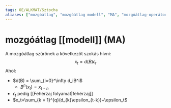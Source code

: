 ```yaml
---
tags: OE/ALKMAT/Sztocha 
aliases: ["mozgóátlag", "mozgóátlag modell", "MA", "mozgóátlag-operátor", "mozgóátlag-modell"]
---
```

# mozgóátlag [[modell]] (MA)
A mozgóátlag szűrőnek a következőt szokás hívni:
$$x_t = d(B) \epsilon_t$$
Ahol:
- $d(B) = \sum_{i=0}^\infty d_iB^i$
	- $B^n(x_t) = x_{t-n}$
- $\epsilon_t$ pedig [[Fehérzaj folyamat|fehérzaj]]
- $x_t=\sum_{k = 1}^{q}(d_{k}\epsilon_{t-k})+\epsilon_t$
